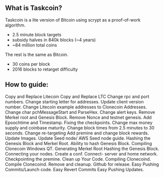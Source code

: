 What is Taskcoin?
----------------

Taskcoin is a lite version of Bitcoin using scrypt as a proof-of-work algorithm.
 - 2.5 minute block targets
 - subsidy halves in 840k blocks (~4 years)
 - ~84 million total coins

The rest is the same as Bitcoin.
 - 30 coins per block
 - 2016 blocks to retarget difficulty

How to guide:
----------------

Copy and Replace Litecoin
Copy and Replace LTC
Change rpc and port numbers.
Change starting letter for addresses.
Update client version number.
Change Litecoin example addresses to Clonecoin Addresses.
Change char pchMessageStart and ParseHex.
Change alert keys.
Remove Merkel root and Genesis Block.
Remove Nonce and testnet genesis.
Add Epoochtime and Timestamp.
Fixing the checkpoints.
Change max money supply and coinbase maturity.
Change block times from 2.5 minutes to 30 seconds.
Change re-targeting
Add premine and change block rewards.
Update Images.
Update Seed node/ AWS Seed node guide.
Hashing the Genesis Block and Merkel Root.
Ability to hash Genesis Block.
Compiling Clonecoin Windows QT.
Generating Merkel Root
Hashing the Genesis Block.
Connecting your nodes.
Create a conf.
Connect- server and home network.
Checkpointing the premine.
Clean up Your Code.
Compiling Clonecoind.
Compile Clonecoind.
Remove and cleanup.
Github for release.
Easy Pushing Commits/Launch code.
Easy Revert Commits
Easy Pushing Updates.
